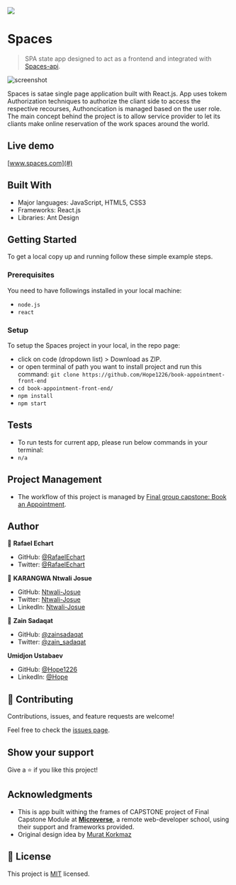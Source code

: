 ![](https://img.shields.io/badge/Microverse-blueviolet)

# Spaces

> SPA state app designed to act as a frontend and integrated with [Spaces-api](https://github.com/Hope1226/book-appointment-back-end).

![screenshot](./app-screen.png)

Spaces is satae single page application built with React.js. App uses tokem Authorization techniques to authorize the cliant side to access the respective recourses, Authoncication is managed based on the user role. The main concept behind the project is to allow service provider to let its cliants make online reservation of the work spaces around the world.

## Live demo
[www.spaces.com](#)

## Built With

- Major languages: JavaScript, HTML5, CSS3
- Frameworks: React.js
- Libraries: Ant Design

## Getting Started

To get a local copy up and running follow these simple example steps.

### Prerequisites

You need to have followings installed in your local machine:
- `node.js`
- `react`

### Setup

To setup the Spaces project in your local, in the repo page: 
- click on code (dropdown list) > Download as ZIP. 
- or open terminal of path you want to install project and run this command:
`git clone https://github.com/Hope1226/book-appointment-front-end`
- `cd book-appointment-front-end/`
- `npm install`
- `npm start`

## Tests
- To run tests for current app, please run below commands in your terminal:
- `n/a`

## Project Management
- The workflow of this project is managed by [Final group capstone: Book an Appointment](https://github.com/users/Hope1226/projects/1).

## Author

👤 **Rafael Echart**

- GitHub: [@RafaelEchart](https://github.com/rafaelechart)
- Twitter: [@RafaelEchart](https://twitter.com/rafaelechart)

👤 **KARANGWA Ntwali Josue**

- GitHub: [Ntwali-Josue](https://github.com/Ntwali-Josue)
- Twitter: [Ntwali-Josue](https://twitter.com/JosueNtwali)
- LinkedIn: [Ntwali-Josue](https://linkedin.com/in/karangwa)

👤 **Zain Sadaqat**

- GitHub: [@zainsadaqat ](https://github.com/zainsadaqat)
- Twitter: [@zain_sadaqat](https://twitter.com/zain_sadaqat)

 **Umidjon Ustabaev**

- GitHub: [@Hope1226](https://github.com/Hope1226)
- LinkedIn: [@Hope](https://www.linkedin.com/in/umidjon-ustabaev/)

## 🤝 Contributing

Contributions, issues, and feature requests are welcome!

Feel free to check the [issues page](https://github.com/Hope1226/book-appointment-front-end/issues).

## Show your support

Give a ⭐️ if you like this project!

## Acknowledgments

- This is app built withing the frames of CAPSTONE project of Final Capstone Module at **[Microverse](https://www.microverse.org/)**, a remote web-developer school, using their support and frameworks provided.<br>
- Original design idea by [Murat Korkmaz](https://www.behance.net/muratk)

## 📝 License

This project is [MIT](./MIT.md) licensed.